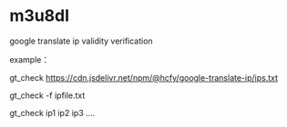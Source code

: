 # m3u8dl
google translate ip validity verification


example：



gt_check https://cdn.jsdelivr.net/npm/@hcfy/google-translate-ip/ips.txt


gt_check -f ipfile.txt


gt_check ip1 ip2 ip3 ....

